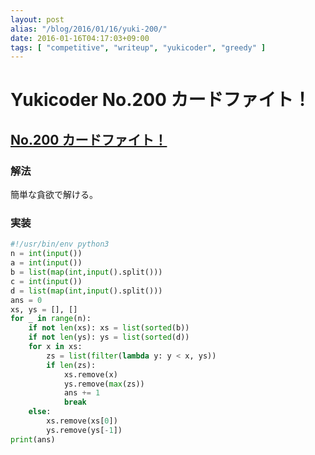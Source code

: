 ```yaml
---
layout: post
alias: "/blog/2016/01/16/yuki-200/"
date: 2016-01-16T04:17:03+09:00
tags: [ "competitive", "writeup", "yukicoder", "greedy" ]
---
```


# Yukicoder No.200 カードファイト！

## [No.200 カードファイト！](http://yukicoder.me/problems/297)

### 解法

簡単な貪欲で解ける。

### 実装

``` python
#!/usr/bin/env python3
n = int(input())
a = int(input())
b = list(map(int,input().split()))
c = int(input())
d = list(map(int,input().split()))
ans = 0
xs, ys = [], []
for _ in range(n):
    if not len(xs): xs = list(sorted(b))
    if not len(ys): ys = list(sorted(d))
    for x in xs:
        zs = list(filter(lambda y: y < x, ys))
        if len(zs):
            xs.remove(x)
            ys.remove(max(zs))
            ans += 1
            break
    else:
        xs.remove(xs[0])
        ys.remove(ys[-1])
print(ans)
```

